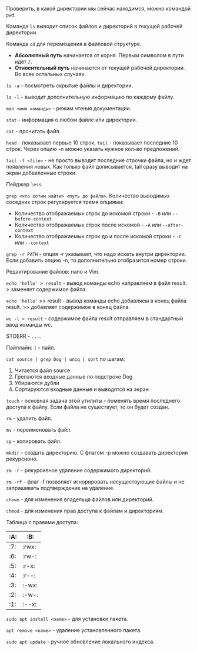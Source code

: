 Проверить, в какой директории мы сейчас находимся, можно командой `pwd`.

Команда `ls` выводит список файлов и директорий в текущей рабочей директории.

Команда `cd` для перемещения в файловой структуре.

- **Абсолютный путь** начинается от корня. Первым символом в пути идет `/`.
- **Относительный путь** начинается от текущей рабочей директории. Во всех остальных случаях.

`ls -a` - посмотреть скрытые файлы и директории.

`ls -l` - выводит дополнительную информацию по каждому файлу.

`man <имя команды>` - режим чтения документации.

`stat` - информация о любом файле или директории.

`cat` - прочитать файл.

`head` - показывает первые 10 строк, `tail` - показывает последние 10 строк. Через опцию -n можно указать нужное кол-во предложений.

`tail -f <file>` - не просто выводит последние строчки файла, но и ждет появления новых. Как только файл дописывается, tail сразу выводит на экран добавленные строки.

Пейджер `less`.

`grep <что хотим найти> <путь до файла>`. Количество выводимых соседних строк регулируется тремя опциями:
- Количество отображаемых строк до искомой строки - `-B` или `--before-context`
- Количество отображаемых строк после искомой - `-A` или `--after-context`
- Количество отображаемых строк до и после искомой строки - `-C` или `--context`

`grep -r PATH` - опция -r указывает, что надо искать внутри директории. Если добавить опцию -n, то дополнительно отобразится номер строки.

Редактирование файлов: nano и Vim.

`echo 'hello' > result` - вывод команды echo направляем в файл result. > заменяет содержимое файла.

`echo 'hello'` >> result - вывод команды echo добавляем в конец файла result. >> добавляет содержимое в конец файла.

`wc -l < result` - содержимое файла result отправляем в стандартный ввод команды wc.

STDERR - `...`.

Пайплайн: `|` - пайп.

`cat source | grep Dog | uniq | sort` по шагам:
1. Читается файл source
2. Грепаются входные данные по подстроке Dog
3. Убираются дубли
4. Сортируются входные данные и выводятся на экран

`touch` - основная задача этой утилиты - поменять время последнего доступа к файлу. Если файла не существует, то он будет создан.

`rm` - удалить файл.

`mv` - переименовать файл.

`cp` - копировать файл.

`mkdir` - создать директорию. С флагом -p можно создавать директории рекурсивно.

`rm -r` - рекурсивное удаление содержимого директорий.

`rm -rf` - флаг -f позволяет игнорировать несуществующие файлы и не запрашивать подтверждение на удаление.

`chown` - для изменения владельца файлов или директорий.

`chmod` - для изменения прав доступа к файлам и директориям.

Таблица с правами доступа:

|:A:|:B:|
|---|---|
|:7:|:rwx:|
|:6:|:rw-:|
|:5:|:r-x:|
|:4:|:r--:|
|:3:|:-wx:|
|:2:|:-w-:|
|:1:|:--x:|

`sudo apt install <name>` - для установки пакета.

`apt remove <name>` - удаление установленного пакета.

`sudo apt update` - ручное обновление локального индекса.
